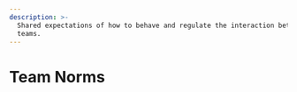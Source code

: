 ```yaml
---
description: >-
  Shared expectations of how to behave and regulate the interaction between
  teams.
---
```


# Team Norms

